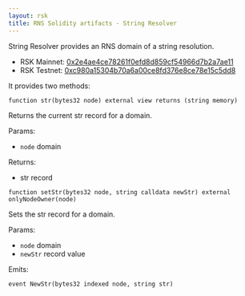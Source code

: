 ```yaml
---
layout: rsk
title: RNS Solidity artifacts - String Resolver
---
```


String Resolver provides an RNS domain of a string resolution.

- RSK Mainnet: [0x2e4ae4ce78261f0efd8d859cf54966d7b2a7ae11](https://explorer.rsk.co/address/0x2e4ae4ce78261f0efd8d859cf54966d7b2a7ae11)
- RSK Testnet: [0xc980a15304b70a6a00ce8fd376e8ce78e15c5dd8](https://explorer.testnet.rsk.co/address/0xc980a15304b70a6a00ce8fd376e8ce78e15c5dd8)

It provides two methods:

```solidity
function str(bytes32 node) external view returns (string memory)
```

Returns the current str record for a domain.

Params:
- `node` domain

Returns:
- str record

```solidity
function setStr(bytes32 node, string calldata newStr) external onlyNodeOwner(node)
```

Sets the str record for a domain.

Params:
- `node` domain
- `newStr` record value

Emits:
```solidity
event NewStr(bytes32 indexed node, string str)
```
